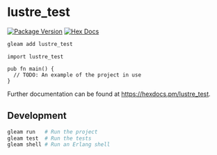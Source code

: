 # lustre_test

[![Package Version](https://img.shields.io/hexpm/v/lustre_test)](https://hex.pm/packages/lustre_test)
[![Hex Docs](https://img.shields.io/badge/hex-docs-ffaff3)](https://hexdocs.pm/lustre_test/)

```sh
gleam add lustre_test
```
```gleam
import lustre_test

pub fn main() {
  // TODO: An example of the project in use
}
```

Further documentation can be found at <https://hexdocs.pm/lustre_test>.

## Development

```sh
gleam run   # Run the project
gleam test  # Run the tests
gleam shell # Run an Erlang shell
```
